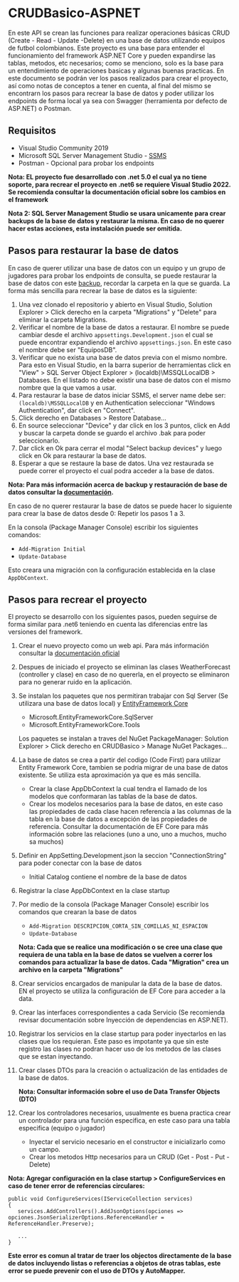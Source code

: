 # CRUDBasico-ASPNET
En este API se crean las funciones para realizar operaciones básicas CRUD (Create - Read - Update -Delete) en una base de datos utilizando equipos de futbol colombianos. Este proyecto es una base para entender el funcionamiento del framework ASP.NET Core y pueden expandirse las tablas, metodos, etc necesarios; como se menciono, solo es la base para un entendimiento de operaciones basicas y algunas buenas practicas.
En este documento se podrán ver los pasos realizados para crear el proyecto, así como notas de conceptos a tener en cuenta, al final del mismo se encontrarn los pasos para recrear la base de datos y poder utilizar los endpoints de forma local ya sea con Swagger (herramienta por defecto de ASP.NET) o Postman.

## Requisitos
- Visual Studio Community 2019
- Microsoft SQL Server Management Studio - [SSMS](https://learn.microsoft.com/en-us/sql/ssms/download-sql-server-management-studio-ssms?view=sql-server-ver16)
- Postman - Opcional para probar los endpoints

**Nota: EL proyecto fue desarrollado con .net 5.0 el cual ya no tiene soporte, para recrear el proyecto en .net6 se requiere Visual Studio 2022. Se recomienda consultar la documentación oficial sobre los cambios en el framework**

**Nota 2: SQL Server Management Studio se usara unicamente para crear backups de la base de datos y restaurar la misma. En caso de no querer hacer estas acciones, esta instalación puede ser omitida.**

## Pasos para restaurar la base de datos
En caso de querer utilizar una base de datos con un equipo y un grupo de jugadores para probar los endpoints de consulta, se puede restaurar la base de datos con este [backup](https://mega.nz/file/5WZEnKDQ#xgclYyYV-sUvT5uzdi_jDceaDZB_vFhzPWZSyaFVZlk), recordar la carpeta en la que se guarda.
La forma más sencilla para recrear la base de datos es la siguiente:
1. Una vez clonado el repositorio y abierto en Visual Studio, Solution Explorer > Click derecho en la carpeta "Migrations" y "Delete" para eliminar la carpeta Migrations.
2. Verificar el nombre de la base de datos a restaurar. El nombre se puede cambiar desde el archivo ```appsettings.Development.json``` el cual se puede encontrar expandiendo el archivo ```appsettings.json```. En este caso el nombre debe ser "EquiposDB".
3. Verificar que no exista una base de datos previa con el mismo nombre. Para esto en Visual Studio, en la barra superior de herramientas click en "View" > SQL Server Object Explorer > (localdb)\MSSQLLocalDB > Databases. En el listado no debe existir una base de datos con el mismo nombre que la que vamos a usar.
4. Para restaurar la base de datos iniciar SSMS, el server name debe ser: ```(localdb)\MSSQLLocalDB``` y en Authentication seleccionar "Windows Authentication", dar click en "Connect".
6. Click derecho en Databases > Restore Database...
7. En source seleccionar "Device" y dar click en los 3 puntos, click en Add y buscar la carpeta donde se guardo el archivo .bak para poder seleccionarlo.
8. Dar click en Ok para cerrar el modal "Select backup devices" y luego click en Ok para restaurar la base de datos.
9. Esperar a que se restaure la base de datos. Una vez restaurada se puede correr el proyecto el cual podra acceder a la base de datos.

**Nota: Para más información acerca de backup y restauración de base de datos consultar la [documentación](https://learn.microsoft.com/en-us/sql/relational-databases/backup-restore/quickstart-backup-restore-database?view=sql-server-ver16).**

En caso de no querer restaurar la base de datos se puede hacer lo siguiente para crear la base de datos desde 0:
Repetir los pasos 1 a 3.

En la consola (Package Manager Console) escribir los siguientes comandos:
   - ```Add-Migration Initial```
   - ```Update-Database```
   
Esto creara una migración con la configuración establecida en la clase ```AppDbContext```.

## Pasos para recrear el proyecto
El proyecto se desarrollo con los siguientes pasos, pueden seguirse de forma similar para .net6 teniendo en cuenta las diferencias entre las versiones del framework.
1. Crear el nuevo proyecto como un web api. Para más información consultar la [documentación oficial](https://learn.microsoft.com/es-es/aspnet/core/tutorials/first-web-api?view=aspnetcore-6.0&tabs=visual-studio)
2. Despues de iniciado el proyecto se eliminan las clases WeatherForecast (controller y clase) en caso de no quererla, en el proyecto se eliminaron para no generar ruido en la aplicación.
3. Se instalan los paquetes que nos permitiran trabajar con Sql Server (Se utilizara una base de datos local) y [EntityFramework Core](https://www.entityframeworktutorial.net/efcore/entity-framework-core.aspx)
   - Microsoft.EntityFrameworkCore.SqlServer
   - Microsoft.EntityFrameworkCore.Tools

   Los paquetes se instalan a traves del NuGet PackageManager: Solution Explorer > Click derecho en CRUDBasico > Manage NuGet Packages...
4. La base de datos se crea a partir del codigo (Code First) para utilizar Entity Framework Core, tambien se podria migrar de una base de datos existente. Se utiliza esta aproximación ya que es más sencilla.
   - Crear la clase AppDbContext la cual tendra el llamado de los modelos que conformaran las tablas de la base de datos.
   - Crear los modelos necesarios para la base de datos, en este caso las propiedades de cada clase hacen referencia a las columnas de la tabla en la base de datos a excepción de las propiedades de referencia. Consultar la documentación de EF Core para más información sobre las relaciones (uno a uno, uno a muchos, mucho sa muchos)
5. Definir en AppSetting.Development.json la seccion "ConnectionString" para poder conectar con la base de datos
   - Initial Catalog contiene el nombre de la base de datos
6. Registrar la clase AppDbContext en la clase startup
7. Por medio de la consola (Package Manager Console) escribir los comandos que crearan la base de datos
   - ```Add-Migration DESCRIPCION_CORTA_SIN_COMILLAS_NI_ESPACION```
   - ```Update-Database```
   
   **Nota: Cada que se realice una modificación o se cree una clase que requiera de una tabla en la base de datos se vuelven a correr los comandos para actualizar la base de datos. Cada "Migration" crea un archivo en la carpeta "Migrations"**
8. Crear servicios encargados de manipular la data de la base de datos. EN el proyecto se utiliza la configuración de EF Core para acceder a la data.
9. Crear las interfaces correspondientes a cada Servicio (Se recomienda revisar documentación sobre Inyección de dependencias en ASP.NET).
10. Registrar los servicios en la clase startup para poder inyectarlos en las clases que los requieran. Este paso es impotante ya que sin este registro las clases no podran hacer uso de los metodos de las clases que se estan inyectando.
11. Crear clases DTOs para la creación o actualización de las entidades de la base de datos.

    **Nota: Consultar información sobre el uso de Data Transfer Objects (DTO)**
12. Crear los controladores necesarios, usualmente es buena practica crear un controlador para una función especifica, en este caso para una tabla especifica (equipo o jugador)
    - Inyectar el servicio necesario en el constructor e inicializarlo como un campo.
    - Crear los metodos Http necesarios para un CRUD (Get - Post - Put - Delete)

**Nota: Agregar configuración en la clase startup > ConfigureServices en caso de tener error de referencias circulares:**

```
public void ConfigureServices(IServiceCollection services)
{
   services.AddControllers().AddJsonOptions(opciones => opciones.JsonSerializerOptions.ReferenceHandler = ReferenceHandler.Preserve);
   
   ...
}
```

**Este error es comun al tratar de traer los objectos directamente de la base de datos incluyendo listas o referencias a objetos de otras tablas, este error se puede prevenir con el uso de DTOs y AutoMapper.**
